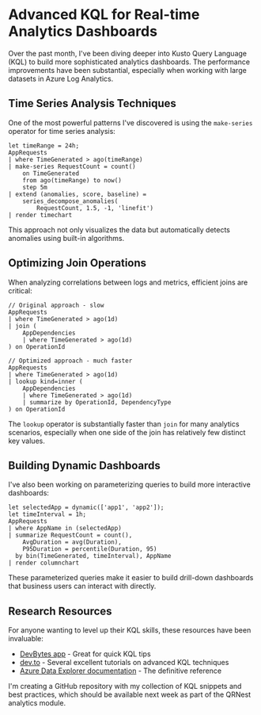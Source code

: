 # Advanced KQL for Real-time Analytics Dashboards

Over the past month, I've been diving deeper into Kusto Query Language (KQL) to build more sophisticated analytics dashboards. The performance improvements have been substantial, especially when working with large datasets in Azure Log Analytics.

## Time Series Analysis Techniques

One of the most powerful patterns I've discovered is using the `make-series` operator for time series analysis:

```kql
let timeRange = 24h;
AppRequests
| where TimeGenerated > ago(timeRange)
| make-series RequestCount = count() 
    on TimeGenerated
    from ago(timeRange) to now() 
    step 5m
| extend (anomalies, score, baseline) = 
    series_decompose_anomalies(
        RequestCount, 1.5, -1, 'linefit')
| render timechart
```

This approach not only visualizes the data but automatically detects anomalies using built-in algorithms.

## Optimizing Join Operations

When analyzing correlations between logs and metrics, efficient joins are critical:

```kql
// Original approach - slow
AppRequests
| where TimeGenerated > ago(1d)
| join (
    AppDependencies
    | where TimeGenerated > ago(1d)
) on OperationId

// Optimized approach - much faster
AppRequests
| where TimeGenerated > ago(1d)
| lookup kind=inner (
    AppDependencies
    | where TimeGenerated > ago(1d)
    | summarize by OperationId, DependencyType
) on OperationId
```

The `lookup` operator is substantially faster than `join` for many analytics scenarios, especially when one side of the join has relatively few distinct key values.

## Building Dynamic Dashboards

I've also been working on parameterizing queries to build more interactive dashboards:

```kql
let selectedApp = dynamic(['app1', 'app2']);
let timeInterval = 1h;
AppRequests
| where AppName in (selectedApp)
| summarize RequestCount = count(),
    AvgDuration = avg(Duration),
    P95Duration = percentile(Duration, 95)
  by bin(TimeGenerated, timeInterval), AppName
| render columnchart
```

These parameterized queries make it easier to build drill-down dashboards that business users can interact with directly.

## Research Resources

For anyone wanting to level up their KQL skills, these resources have been invaluable:

- [DevBytes app](https://devbytes.app) - Great for quick KQL tips
- [dev.to](https://dev.to) - Several excellent tutorials on advanced KQL techniques
- [Azure Data Explorer documentation](https://docs.microsoft.com/en-us/azure/data-explorer/kusto/query/) - The definitive reference

I'm creating a GitHub repository with my collection of KQL snippets and best practices, which should be available next week as part of the QRNest analytics module. 